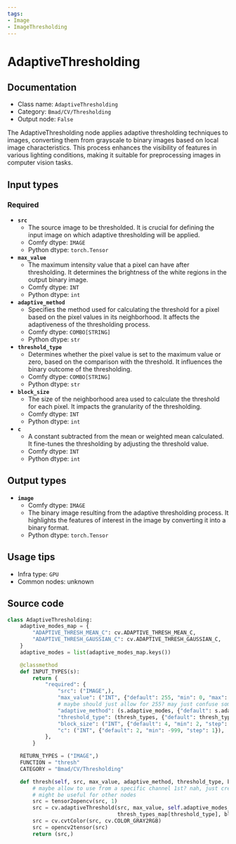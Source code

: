 ```yaml
---
tags:
- Image
- ImageThresholding
---
```


# AdaptiveThresholding
## Documentation
- Class name: `AdaptiveThresholding`
- Category: `Bmad/CV/Thresholding`
- Output node: `False`

The AdaptiveThresholding node applies adaptive thresholding techniques to images, converting them from grayscale to binary images based on local image characteristics. This process enhances the visibility of features in various lighting conditions, making it suitable for preprocessing images in computer vision tasks.
## Input types
### Required
- **`src`**
    - The source image to be thresholded. It is crucial for defining the input image on which adaptive thresholding will be applied.
    - Comfy dtype: `IMAGE`
    - Python dtype: `torch.Tensor`
- **`max_value`**
    - The maximum intensity value that a pixel can have after thresholding. It determines the brightness of the white regions in the output binary image.
    - Comfy dtype: `INT`
    - Python dtype: `int`
- **`adaptive_method`**
    - Specifies the method used for calculating the threshold for a pixel based on the pixel values in its neighborhood. It affects the adaptiveness of the thresholding process.
    - Comfy dtype: `COMBO[STRING]`
    - Python dtype: `str`
- **`threshold_type`**
    - Determines whether the pixel value is set to the maximum value or zero, based on the comparison with the threshold. It influences the binary outcome of the thresholding.
    - Comfy dtype: `COMBO[STRING]`
    - Python dtype: `str`
- **`block_size`**
    - The size of the neighborhood area used to calculate the threshold for each pixel. It impacts the granularity of the thresholding.
    - Comfy dtype: `INT`
    - Python dtype: `int`
- **`c`**
    - A constant subtracted from the mean or weighted mean calculated. It fine-tunes the thresholding by adjusting the threshold value.
    - Comfy dtype: `INT`
    - Python dtype: `int`
## Output types
- **`image`**
    - Comfy dtype: `IMAGE`
    - The binary image resulting from the adaptive thresholding process. It highlights the features of interest in the image by converting it into a binary format.
    - Python dtype: `torch.Tensor`
## Usage tips
- Infra type: `GPU`
- Common nodes: unknown


## Source code
```python
class AdaptiveThresholding:
    adaptive_modes_map = {
        "ADAPTIVE_THRESH_MEAN_C": cv.ADAPTIVE_THRESH_MEAN_C,
        "ADAPTIVE_THRESH_GAUSSIAN_C": cv.ADAPTIVE_THRESH_GAUSSIAN_C,
    }
    adaptive_modes = list(adaptive_modes_map.keys())

    @classmethod
    def INPUT_TYPES(s):
        return {
            "required": {
                "src": ("IMAGE",),
                "max_value": ("INT", {"default": 255, "min": 0, "max": 255, "step": 1}),
                # maybe should just allow for 255? may just confuse some people that don't read documentation
                "adaptive_method": (s.adaptive_modes, {"default": s.adaptive_modes[1]}),
                "threshold_type": (thresh_types, {"default": thresh_types[0]}),
                "block_size": ("INT", {"default": 4, "min": 2, "step": 2}),
                "c": ("INT", {"default": 2, "min": -999, "step": 1}),
            },
        }

    RETURN_TYPES = ("IMAGE",)
    FUNCTION = "thresh"
    CATEGORY = "Bmad/CV/Thresholding"

    def thresh(self, src, max_value, adaptive_method, threshold_type, block_size, c):
        # maybe allow to use from a specific channel 1st? nah, just create a node to fetch the channel
        # might be useful for other nodes
        src = tensor2opencv(src, 1)
        src = cv.adaptiveThreshold(src, max_value, self.adaptive_modes_map[adaptive_method], \
                                   thresh_types_map[threshold_type], block_size + 1, c)
        src = cv.cvtColor(src, cv.COLOR_GRAY2RGB)
        src = opencv2tensor(src)
        return (src,)

```
